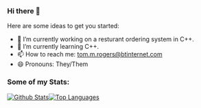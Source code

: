 ### Hi there 👋

<!--
**LegionDestro/LegionDestro** is a ✨ _special_ ✨ repository because its `README.md` (this file) appears on your GitHub profile.
-->
Here are some ideas to get you started:

- 🔭 I’m currently working on a resturant ordering system in C++.
- 🌱 I’m currently learning C++.
- 📫 How to reach me: tom.m.rogers@btinternet.com
- 😄 Pronouns: They/Them



### Some of my Stats:
[![Github Stats](https://github-readme-stats.vercel.app/api?username=tom-m-rogers&show_icons=true&count_private=true&theme=vision-friendly-dark&hide_border=true&custom_title=Github%20Stats&line_height=24)](https://github.com/anuraghazra/github-readme-stats)[![Top Languages](https://github-readme-stats.vercel.app/api/top-langs/?username=hannah-ashna&show_icons=true&hide_border=true&theme=vision-friendly-dark&langs_count=8&layout=compact&custom_title=Top%20Languages)](https://github.com/anuraghazra/github-readme-stats)

<!--
- 👯 I’m looking to collaborate on ...
- 🤔 I’m looking for help with ...
- 💬 Ask me about ...
- ⚡ Fun fact: ...
-->
